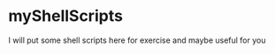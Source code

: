 myShellScripts
==============

I will put some shell scripts here for exercise and maybe useful for you
